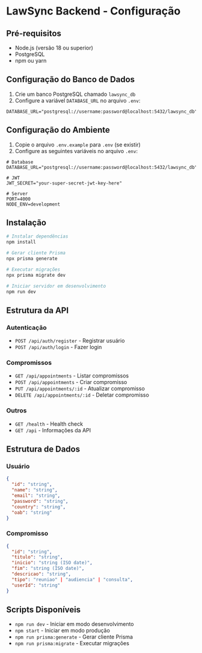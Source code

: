 # LawSync Backend - Configuração

## Pré-requisitos

- Node.js (versão 18 ou superior)
- PostgreSQL
- npm ou yarn

## Configuração do Banco de Dados

1. Crie um banco PostgreSQL chamado `lawsync_db`
2. Configure a variável `DATABASE_URL` no arquivo `.env`:

```env
DATABASE_URL="postgresql://username:password@localhost:5432/lawsync_db"
```

## Configuração do Ambiente

1. Copie o arquivo `.env.example` para `.env` (se existir)
2. Configure as seguintes variáveis no arquivo `.env`:

```env
# Database
DATABASE_URL="postgresql://username:password@localhost:5432/lawsync_db"

# JWT
JWT_SECRET="your-super-secret-jwt-key-here"

# Server
PORT=4000
NODE_ENV=development
```

## Instalação

```bash
# Instalar dependências
npm install

# Gerar cliente Prisma
npx prisma generate

# Executar migrações
npx prisma migrate dev

# Iniciar servidor em desenvolvimento
npm run dev
```

## Estrutura da API

### Autenticação

- `POST /api/auth/register` - Registrar usuário
- `POST /api/auth/login` - Fazer login

### Compromissos

- `GET /api/appointments` - Listar compromissos
- `POST /api/appointments` - Criar compromisso
- `PUT /api/appointments/:id` - Atualizar compromisso
- `DELETE /api/appointments/:id` - Deletar compromisso

### Outros

- `GET /health` - Health check
- `GET /api` - Informações da API

## Estrutura de Dados

### Usuário

```json
{
  "id": "string",
  "name": "string",
  "email": "string",
  "password": "string",
  "country": "string",
  "oab": "string"
}
```

### Compromisso

```json
{
  "id": "string",
  "titulo": "string",
  "inicio": "string (ISO date)",
  "fim": "string (ISO date)",
  "descricao": "string",
  "tipo": "reuniao" | "audiencia" | "consulta",
  "userId": "string"
}
```

## Scripts Disponíveis

- `npm run dev` - Iniciar em modo desenvolvimento
- `npm start` - Iniciar em modo produção
- `npm run prisma:generate` - Gerar cliente Prisma
- `npm run prisma:migrate` - Executar migrações

